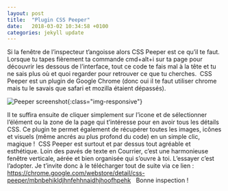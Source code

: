 ```yaml
---
layout: post
title:  "Plugin CSS Peeper"
date:   2018-03-02 10:34:58 +0100
categories: jekyll update
---
```

Si la fenêtre de l’inspecteur t’angoisse alors CSS Peeper est ce qu’il te faut. Lorsque tu tapes fièrement ta commande cmd+alt+i sur ta page pour découvrir les dessous de l’interface, tout ce code te fais mal à la tête et tu ne sais plus où et quoi regarder pour retrouver ce que tu cherches.  CSS Peeper est un plugin de Google Chrome (donc oui il te faut utiliser chrome mais tu le savais que safari et mozilla étaient dépassés).


![Peeper screenshot](../../../../../assets/images/2018-03-02-CSS-Peeper.jpg){:class="img-responsive"}


Il te suffira ensuite de cliquer simplement sur l’icone et de sélectionner l’élément ou la zone de la page qui t’intéresse pour en avoir tous les détails CSS. Ce plugin te permet également de récupérer toutes les images, icônes et visuels (même ancrés au plus profond du code) en un simple clic, magique !  CSS Peeper est surtout et par dessus tout agréable et esthétique. Loin des pavés de texte en Courrier, c’est une harmonieuse fenêtre verticale, aérée et bien organisée qui s’ouvre à toi. L’essayer c’est l’adopter.  Je t’invite donc à le télécharger tout de suite via ce lien : 
https://chrome.google.com/webstore/detail/css-peeper/mbnbehikldjhnfehhnaidhjhoofhpehk
  Bonne inspection !
